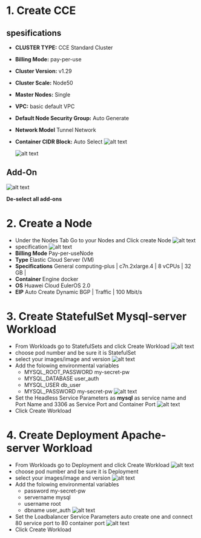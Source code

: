 <h1>1. Create CCE </h1>

<h2>spesifications </h2>

- **CLUSTER TYPE:**  CCE Standard Cluster
- **Billing Mode:** pay-per-use
- **Cluster Version:** v1.29
- **Cluster Scale:** Node50
- **Master Nodes:** Single
- **VPC:** basic default VPC
- **Default Node Security Group:** Auto Generate
- **Network Model** Tunnel Network
- **Container CIDR Block:** Auto Select
  ![alt text](images/image-1.png)

  ![alt text](images/image-2.png)

<h2> Add-On </h2>

![alt text](images/image.png)

**De-select all add-ons**

<h1>2. Create a Node </h1>

- Under the Nodes Tab Go to your Nodes and Click create Node
  ![alt text](images/image-11.png)
- specification 
  ![alt text](images/image-12.png)
- **Billing Mode** Pay-per-useNode 
- **Type** Elastic Cloud Server (VM)
- **Specifications** General computing-plus | c7n.2xlarge.4 | 8 vCPUs | 32 GB | 
- **Container** Engine docker 
- **OS** Huawei Cloud EulerOS 2.0
- **EIP** Auto Create Dynamic BGP | Traffic | 100 Mbit/s

<h1>3. Create StatefulSet Mysql-server Workload </h1>

- From Workloads go to StatefulSets and click Create Workload
  ![alt text](images/image-3.png)
- choose pod number and be sure it is StatefulSet
- select your  images/image and version
  ![alt text](images/image-4.png)
- Add the folowing environmental variables
  - MYSQL_ROOT_PASSWORD	my-secret-pw
  - MYSQL_DATABASE	user_auth
  - MYSQL_USER	db_user
  - MYSQL_PASSWORD	my-secret-pw
    ![alt text](images/image-5.png)
- Set the Headless Service Parameters as **mysql** as service name and Port Name and 3306 as Service Port and Container Port 
  ![alt text](images/image-6.png)
- Click Create  Workload

<h1>4. Create Deployment Apache-server Workload </h1>

- From Workloads go to Deployment and click Create Workload
  ![alt text](images/image-7.png)
- choose pod number and be sure it is Deployment
- select your  images/image and version
  ![alt text](images/image-8.png)
- Add the folowing environmental variables
  - password	my-secret-pw
  - servername	mysql
  - username	root
  - dbname	user_auth
    ![alt text](images/image-9.png)
- Set the Loadbalancer Service Parameters auto create one and connect 80 service port to 80 container port
  ![alt text](images/image-10.png)
- Click Create  Workload


